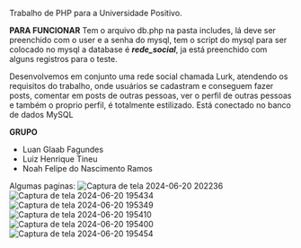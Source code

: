 Trabalho de PHP para a Universidade Positivo.

**PARA FUNCIONAR**
Tem o arquivo db.php na pasta includes, lá deve ser preenchido com o user e a senha do mysql, tem o script do mysql para ser colocado no mysql a database é ***rede_social***, ja está preenchido com alguns registros para o teste.

Desenvolvemos em conjunto uma rede social chamada Lurk, atendendo os requisitos do trabalho, onde usuários se cadastram e conseguem fazer posts, comentar em posts de outras pessoas, ver o perfil de outras pessoas e também o proprio perfil, é totalmente estilizado. Está conectado no banco de dados MySQL

**GRUPO**
- Luan Glaab Fagundes
- Luiz Henrique Tineu
- Noah Felipe do Nascimento Ramos

Algumas paginas:
![Captura de tela 2024-06-20 202236](https://github.com/luangl/rede-social/assets/129619687/ac8527c5-2f20-4cb4-9162-b0a1578a0969)
![Captura de tela 2024-06-20 195434](https://github.com/luangl/rede-social/assets/129619687/5c85015c-372f-4a93-9c30-8c19b86e381e)
![Captura de tela 2024-06-20 195349](https://github.com/luangl/rede-social/assets/129619687/d1ab70cc-cbd5-4530-b922-12afb1a1c4f0)
![Captura de tela 2024-06-20 195410](https://github.com/luangl/rede-social/assets/129619687/a390e152-e160-4799-af81-bf0b0b234426)
![Captura de tela 2024-06-20 195400](https://github.com/luangl/rede-social/assets/129619687/495228af-cc5c-4cbf-820f-c4508ba61e48)
![Captura de tela 2024-06-20 195454](https://github.com/luangl/rede-social/assets/129619687/1b4a931f-3b3c-43f2-8aa7-0716e1f9ae68)


